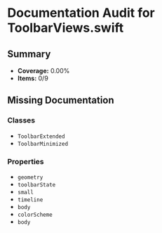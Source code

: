 # Documentation Audit for ToolbarViews.swift

## Summary

- **Coverage:** 0.00%
- **Items:** 0/9

## Missing Documentation

### Classes
- `ToolbarExtended`
- `ToolbarMinimized`

### Properties
- `geometry`
- `toolbarState`
- `small`
- `timeline`
- `body`
- `colorScheme`
- `body`
